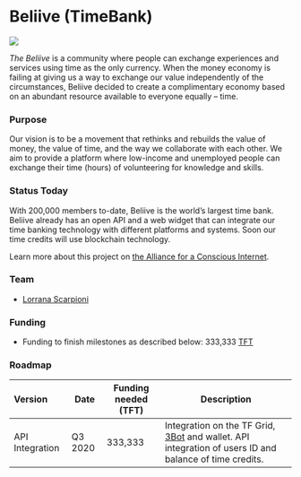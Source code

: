 # Beliive (TimeBank)

![](https://www.consciousinternet.org/threefold/info/projects/beliive/beliive.png)

*The Beliive* is a community where people can exchange experiences and services using time as the only currency. When the money economy is failing at giving us a way to exchange our value independently of the circumstances, Beliive decided to create a complimentary economy based on an abundant resource available to everyone equally – time.

### Purpose

Our vision is to be a movement that rethinks and rebuilds the value of money, the value of time, and the way we collaborate with each other. We aim to provide a platform where low-income and unemployed people can exchange their time (hours) of volunteering for knowledge and skills.

### Status Today

With 200,000 members to-date, Beliive is the world’s largest time bank. Beliive already has an open API and a web widget that can integrate our time banking technology with different platforms and systems. Soon our time credits will use blockchain technology.

Learn more about this project on [the Alliance for a Conscious Internet](https://www.consciousinternet.org/index.html#/projects/beliive).

### Team

- [Lorrana Scarpioni](https://www.consciousinternet.org/#/people/lorrana_scarpioni)

### Funding

- Funding to finish milestones as described below: 333,333 [TFT](threefold__threefold_token)

### Roadmap

| Version         | Date   | Funding needed (TFT) | Description |
|:-------------|--------|-------------|-----------------|
| API Integration | Q3 2020 | 333,333 | Integration on the TF Grid, [3Bot](threefold__3bot_def) and wallet. API integration of users ID and balance of time credits. |